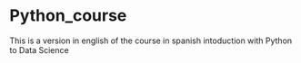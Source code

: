 # Python_course

This is a version in english of the course in spanish intoduction with Python to Data Science
